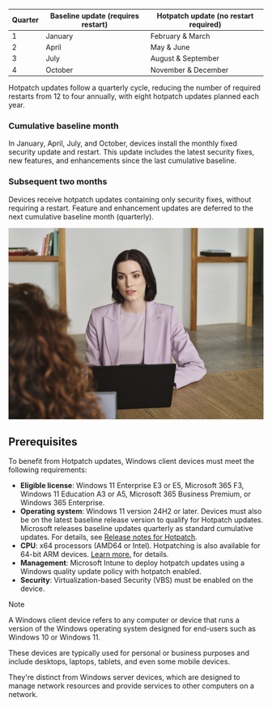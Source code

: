 | Quarter | Baseline update (requires restart) | Hotpatch update (no restart required) |
|---------|------------------------------------|---------------------------------------|
| 1       | January                            | February & March                      |
| 2       | April                              | May & June                            |
| 3       | July                               | August & September                    |
| 4       | October                            | November & December                   |

Hotpatch updates follow a quarterly cycle, reducing the number of required restarts from 12 to four annually, with eight hotpatch updates planned each year.

### Cumulative baseline month

In January, April, July, and October, devices install the monthly fixed security update and restart. This update includes the latest security fixes, new features, and enhancements since the last cumulative baseline.

### Subsequent two months

Devices receive hotpatch updates containing only security fixes, without requiring a restart. Feature and enhancement updates are deferred to the next cumulative baseline month (quarterly).

![Photograph of two people talking in an office setting, with one person seated at a desk using a laptop.](../media/talk.png)

## Prerequisites

To benefit from Hotpatch updates, Windows client devices must meet the following requirements:

- **Eligible license**: Windows 11 Enterprise E3 or E5, Microsoft 365 F3, Windows 11 Education A3 or A5, Microsoft 365 Business Premium, or Windows 365 Enterprise.  
- **Operating system**: Windows 11 version 24H2 or later. Devices must also be on the latest baseline release version to qualify for Hotpatch updates. Microsoft releases baseline updates quarterly as standard cumulative updates. For details, see [Release notes for Hotpatch](/windows/deployment/windows-autopatch/manage/windows-autopatch-hotpatch-updates).  
- **CPU**: x64 processors (AMD64 or Intel). Hotpatching is also available for 64-bit ARM devices. [Learn more.](https://techcommunity.microsoft.com/blog/windows-itpro-blog/hotpatching-now-available-for-64-bit-arm-architecture/4430949) for details.  
- **Management**: Microsoft Intune to deploy hotpatch updates using a Windows quality update policy with hotpatch enabled.  
- **Security**: Virtualization-based Security (VBS) must be enabled on the device.

> [!NOTE]
> A Windows client device refers to any computer or device that runs a version of the Windows operating system designed for end-users such as Windows 10 or Windows 11.
>
> These devices are typically used for personal or business purposes and include desktops, laptops, tablets, and even some mobile devices.
>
> They're distinct from Windows server devices, which are designed to manage network resources and provide services to other computers on a network.